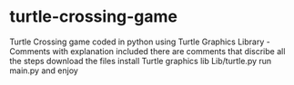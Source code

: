# turtle-crossing-game
Turtle Crossing game coded in python using Turtle Graphics Library - Comments with explanation included
there are comments that discribe all the steps 
download the files 
install Turtle graphics lib Lib/turtle.py
run main.py and enjoy

